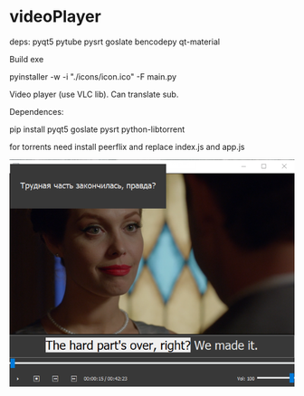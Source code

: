 # videoPlayer

deps:
pyqt5
pytube
pysrt
goslate
bencodepy
qt-material

Build exe

pyinstaller -w -i "./icons/icon.ico" -F main.py

Video player (use VLC lib). Can translate sub.

Dependences:

pip install pyqt5 goslate pysrt python-libtorrent

for torrents need install peerflix and replace index.js and app.js

![Screenshot](https://github.com/J-CITY/videoPlayer/blob/master/scr.png)
